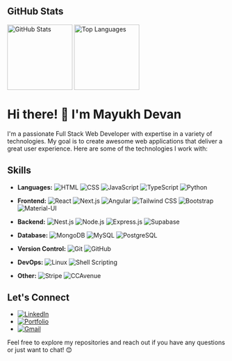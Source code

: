 ## GitHub Stats

<div align="left">
  <img align="center" src="https://github-readme-stats.vercel.app/api?username=Mayukhdevan&show_icons=true&count_private=true&hide=stars&theme=radical" alt="GitHub Stats" height="150"/>
  <img align="center" src="https://github-readme-stats.vercel.app/api/top-langs/?username=Mayukhdevan&layout=compact&theme=radical" alt="Top Languages" height="150"/>
</div>

# Hi there! 👋 I'm Mayukh Devan

I'm a passionate Full Stack Web Developer with expertise in a variety of technologies. My goal is to create awesome web applications that deliver a great user experience. Here are some of the technologies I work with:

## Skills
- **Languages:** 
![HTML](https://img.shields.io/badge/-HTML-E34F26?style=flat-square&logo=html5&logoColor=white)
![CSS](https://img.shields.io/badge/-CSS-1572B6?style=flat-square&logo=css3&logoColor=white)
![JavaScript](https://img.shields.io/badge/-JavaScript-F7DF1E?style=flat-square&logo=javascript&logoColor=black)
![TypeScript](https://img.shields.io/badge/-TypeScript-007ACC?style=flat-square&logo=typescript&logoColor=white)
![Python](https://img.shields.io/badge/-Python-3776AB?style=flat-square&logo=python&logoColor=white)
- **Frontend:** 
![React](https://img.shields.io/badge/-React-61DAFB?style=flat-square&logo=react&logoColor=white)
![Next.js](https://img.shields.io/badge/-Next.js-000000?style=flat-square&logo=next.js&logoColor=white)
![Angular](https://img.shields.io/badge/-Angular-DD0031?style=flat-square&logo=angular&logoColor=white)
![Tailwind CSS](https://img.shields.io/badge/-Tailwind_CSS-38B2AC?style=flat-square&logo=tailwind-css&logoColor=white)
![Bootstrap](https://img.shields.io/badge/-Bootstrap-7952B3?style=flat-square&logo=bootstrap&logoColor=white)
![Material-UI](https://img.shields.io/badge/-Material_UI-0081CB?style=flat-square&logo=material-ui&logoColor=white)
- **Backend:** 
![Nest.js](https://img.shields.io/badge/-Nest.js-E0234E?style=flat-square&logo=nestjs&logoColor=white)
![Node.js](https://img.shields.io/badge/-Node.js-339933?style=flat-square&logo=node.js&logoColor=white)
![Express.js](https://img.shields.io/badge/-Express.js-000000?style=flat-square&logo=express&logoColor=white)
![Supabase](https://img.shields.io/badge/-Supabase-396BF8?style=flat-square&logo=supabase&logoColor=white)

- **Database:** 
![MongoDB](https://img.shields.io/badge/-MongoDB-47A248?style=flat-square&logo=mongodb&logoColor=white)
![MySQL](https://img.shields.io/badge/-MySQL-4479A1?style=flat-square&logo=mysql&logoColor=white)
![PostgreSQL](https://img.shields.io/badge/-PostgreSQL-336791?style=flat-square&logo=postgresql&logoColor=white)
- **Version Control:** 
![Git](https://img.shields.io/badge/-Git-F05032?style=flat-square&logo=git&logoColor=white)
![GitHub](https://img.shields.io/badge/-GitHub-181717?style=flat-square&logo=github&logoColor=white)
- **DevOps:** 
![Linux](https://img.shields.io/badge/-Linux-FCC624?style=flat-square&logo=linux&logoColor=black)
![Shell Scripting](https://img.shields.io/badge/-Shell_Scripting-4EAA25?style=flat-square&logo=gnu-bash&logoColor=white)

- **Other:** 
![Stripe](https://img.shields.io/badge/-Stripe-008CDD?style=flat-square&logo=stripe&logoColor=white)
![CCAvenue](https://img.shields.io/badge/-CCAvenue-2C3E50?style=flat-square&logo=credit-card&logoColor=white)

<!---
### [Project 1: Awesome React App](link-to-repo)
A description of your awesome React project.

### [Project 2: Next.js Portfolio](link-to-repo)
Showcase your Next.js skills with a portfolio project.

### [Project 3: Angular E-commerce](link-to-repo)
Highlight your Angular skills with an e-commerce application.
--->

## Let's Connect

- [![LinkedIn](https://img.shields.io/badge/-LinkedIn-blue?style=flat-square&logo=linkedin&logoColor=white)](https://www.linkedin.com/in/mayukhd/)
- [![Portfolio](https://img.shields.io/badge/-Portfolio-black?style=flat-square&logo=earth&logoColor=white)](https://www.linkedin.com/in/mayukhd/)
- [![Gmail](https://img.shields.io/badge/-Email-red?style=flat-square&logo=gmail&logoColor=white)](mailto:mayukhdevansahu121@gmail.com)

Feel free to explore my repositories and reach out if you have any questions or just want to chat! 😊


<!---
- 👋 Hi, I’m Mayukh
- 👀 I love { diving_deep_into_the_code };
- 💻 I love doing/collaborating in Web development full-stack projects.
- 🌱 I’m a full-stack web developer/freelancer.
- 📫 Reach me at mayukhdevansahu121@gmail.com

Mayukhdevan/Mayukhdevan is a ✨ special ✨ repository because its `README.md` (this file) appears on your GitHub profile.
You can click the Preview link to take a look at your changes.
--->
